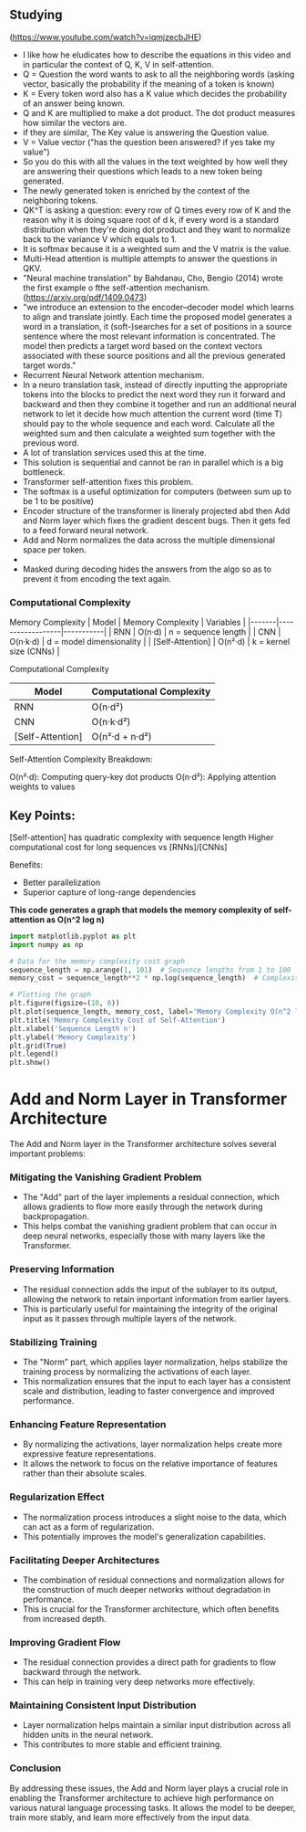  ## Studying

(https://www.youtube.com/watch?v=iqmjzecbJHE)

- I like how he eludicates how to describe the equations in this video and in particular
the context of Q, K, V in self-attention.
- Q = Question the word wants to ask to all the neighboring words (asking vector, basically the probability if the meaning of a token is known)
- K = Every token word also has a K value which decides the probability of an answer being known.
- Q and K are multiplied to make a dot product. The dot product measures how similar the vectors are.
- if they are similar, The Key value is answering the Question value.
- V = Value vector ("has the question been answered? if yes take my value")
- So you do this with all the values in the text weighted by how well they are answering their questions which leads to a new token being generated.
- The newly generated token is enriched by the context of the neighboring tokens.
- QK^T is asking a question: every row of Q times every row of K and the reason why it is doing square root of d k, 
if every word is a standard distribution when they're doing dot product and they want to normalize back to the variance V which equals to 1.
- It is softmax because it is a weighted sum and the V matrix is the value.
- Multi-Head attention is multiple attempts to answer the questions in QKV.
- "Neural machine translation" by Bahdanau, Cho, Bengio (2014)
wrote the first example o fthe self-attention mechanism. (https://arxiv.org/pdf/1409.0473)
- "we introduce an extension to the encoder–decoder model which learns
to align and translate jointly. Each time the proposed model generates a word in a translation, it
(soft-)searches for a set of positions in a source sentence where the most relevant information is
concentrated. The model then predicts a target word based on the context vectors associated with
these source positions and all the previous generated target words."
- Recurrent Neural Network attention mechanism.
- In a neuro translation task, instead of directly inputting the appropriate tokens into the blocks to 
predict the next word they run it forward and backward and then they combine it together and run an additional neural network to let it decide
how much attention the current word (time T) should pay to the whole sequence and each word. Calculate all the weighted sum and then calculate a weighted sum together with the previous word.
- A lot of translation services used this at the time. 
- This solution is sequential and cannot be ran in parallel which is a big bottleneck.
- Transformer self-attention fixes this problem.
- The softmax is a useful optimization for computers (between sum up to be 1 to be positive)
- Encoder structure of the transformer is lineraly projected abd then Add and Norm layer
 which fixes the gradient descent bugs. Then it gets fed to a feed forward neural network.
- Add and Norm normalizes the data across the multiple dimensional space per token.
- 
- Masked during decoding hides the answers from the algo so as to prevent it from encoding the text again.

### Computational Complexity

Memory Complexity
| Model | Memory Complexity | Variables |
|-------|------------------|-----------|
| RNN | O(n·d) | n = sequence length |
| CNN | O(n·k·d) | d = model dimensionality |
| [Self-Attention] | O(n²·d) | k = kernel size (CNNs) |


Computational Complexity

| Model | Computational Complexity |
|-------|------------------------|
| RNN | O(n·d²) |
| CNN | O(n·k·d²) |
| [Self-Attention] | O(n²·d + n·d²) |

Self-Attention Complexity Breakdown:

O(n²·d): Computing query-key dot products
O(n·d²): Applying attention weights to values

## Key Points:
[Self-attention] has quadratic complexity with sequence length
Higher computational cost for long sequences vs [RNNs]/[CNNs]

Benefits:
- Better parallelization
- Superior capture of long-range dependencies

**This code generates a graph that models the memory complexity of self-attention as
O(n^2 log n)**

```python
import matplotlib.pyplot as plt
import numpy as np

# Data for the memory complexity cost graph
sequence_length = np.arange(1, 101)  # Sequence lengths from 1 to 100
memory_cost = sequence_length**2 * np.log(sequence_length)  # Complexity O(n^2 * log(n))

# Plotting the graph
plt.figure(figsize=(10, 6))
plt.plot(sequence_length, memory_cost, label='Memory Complexity O(n^2 log(n))', color='b')
plt.title('Memory Complexity Cost of Self-Attention')
plt.xlabel('Sequence Length n')
plt.ylabel('Memory Complexity')
plt.grid(True)
plt.legend()
plt.show()
```
# Add and Norm Layer in Transformer Architecture

The Add and Norm layer in the Transformer architecture solves several important problems:

### Mitigating the Vanishing Gradient Problem
- The "Add" part of the layer implements a residual connection, which allows gradients to flow more easily through the network during backpropagation.
- This helps combat the vanishing gradient problem that can occur in deep neural networks, especially those with many layers like the Transformer.

### Preserving Information
- The residual connection adds the input of the sublayer to its output, allowing the network to retain important information from earlier layers.
- This is particularly useful for maintaining the integrity of the original input as it passes through multiple layers of the network.

### Stabilizing Training
- The "Norm" part, which applies layer normalization, helps stabilize the training process by normalizing the activations of each layer.
- This normalization ensures that the input to each layer has a consistent scale and distribution, leading to faster convergence and improved performance.

### Enhancing Feature Representation
- By normalizing the activations, layer normalization helps create more expressive feature representations.
- It allows the network to focus on the relative importance of features rather than their absolute scales.

### Regularization Effect
- The normalization process introduces a slight noise to the data, which can act as a form of regularization.
- This potentially improves the model's generalization capabilities.

### Facilitating Deeper Architectures
- The combination of residual connections and normalization allows for the construction of much deeper networks without degradation in performance.
- This is crucial for the Transformer architecture, which often benefits from increased depth.

### Improving Gradient Flow
- The residual connection provides a direct path for gradients to flow backward through the network.
- This can help in training very deep networks more effectively.

### Maintaining Consistent Input Distribution
- Layer normalization helps maintain a similar input distribution across all hidden units in the neural network.
- This contributes to more stable and efficient training.

### Conclusion
By addressing these issues, the Add and Norm layer plays a crucial role in enabling the Transformer architecture to achieve high performance on various natural language processing tasks. It allows the model to be deeper, train more stably, and learn more effectively from the input data.


